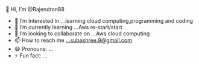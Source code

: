 👋 Hi, I’m @Rajendran88
- 👀 I’m interested in ...learning cloud computing,programming and coding
- 🌱 I’m currently learning ...Aws re-start/start
- 💞️ I’m looking to collaborate on ...Aws cloud computing
- 📫 How to reach me ...subashree.9@gmail.com
- 😄 Pronouns: ...
- ⚡ Fun fact: ...

<!---
Rajendran88/Rajendran88 is a ✨ special ✨ repository because its `README.md` (this file) appears on your GitHub profile.
You can click the Preview link to take a look at your changes.
--->
